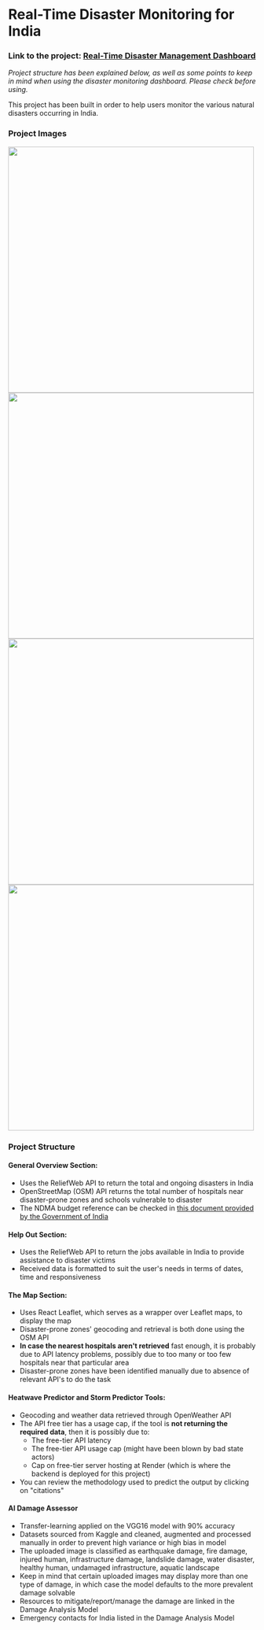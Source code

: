 # Real-Time Disaster Monitoring for India

### Link to the project: <a href="https://disaster-management-india.web.app/">Real-Time Disaster Management Dashboard</a>
<em>Project structure has been explained below, as well as some points to keep in mind when using the disaster monitoring dashboard. Please check before using.</em>

This project has been built in order to help users monitor the various natural disasters occurring in India.

### Project Images  

<img src="https://github.com/user-attachments/assets/a163f8c9-bbc0-4fad-a8a8-482c45b6ba2d" width="500"/>

<img src="https://github.com/user-attachments/assets/4f6faea4-f079-482d-bba1-029b6cc7d24d" width="500"/>

<img src="https://github.com/user-attachments/assets/48466973-37d0-41e4-b1e7-013ca3ff6315" width="500"/>

<img src="https://github.com/user-attachments/assets/ca59a2ce-49a7-41df-9f03-b1616add61dc" width="500"/>

### Project Structure

#### General Overview Section:
- Uses the ReliefWeb API to return the total and ongoing disasters in India
- OpenStreetMap (OSM) API returns the total number of hospitals near disaster-prone zones and schools vulnerable to disaster
- The NDMA budget reference can be checked in <a href = "https://www.indiabudget.gov.in/doc/eb/allsbe.pdf">this document provided by the Government of India</a>

#### Help Out Section:
- Uses the ReliefWeb API to return the jobs available in India to provide assistance to disaster victims
- Received data is formatted to suit the user's needs in terms of dates, time and responsiveness

#### The Map Section:
- Uses React Leaflet, which serves as a wrapper over Leaflet maps, to display the map
- Disaster-prone zones' geocoding and retrieval is both done using the OSM API
- <b>In case the nearest hospitals aren't retrieved</b> fast enough, it is probably due to API latency problems, possibly due to too many or too few hospitals near that particular area
- Disaster-prone zones have been identified manually due to absence of relevant API's to do the task

#### Heatwave Predictor and Storm Predictor Tools:
- Geocoding and weather data retrieved through OpenWeather API
- The API free tier has a usage cap, if the tool is <b>not returning the required data</b>, then it is possibly due to:
  - The free-tier API latency
  - The free-tier API usage cap (might have been blown by bad state actors)
  - Cap on free-tier server hosting at Render (which is where the backend is deployed for this project)
- You can review the methodology used to predict the output by clicking on "citations"

#### AI Damage Assessor
- Transfer-learning applied on the VGG16 model with 90% accuracy
- Datasets sourced from Kaggle and cleaned, augmented and processed manually in order to prevent high variance or high bias in model
- The uploaded image is classified as earthquake damage, fire damage, injured human, infrastructure damage, landslide damage, water disaster, healthy human, undamaged infrastructure, aquatic landscape
- Keep in mind that certain uploaded images may display more than one type of damage, in which case the model defaults to the more prevalent damage solvable
- Resources to mitigate/report/manage the damage are linked in the Damage Analysis Model
- Emergency contacts for India listed in the Damage Analysis Model
